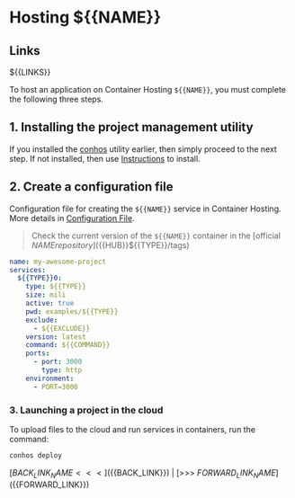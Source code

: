 # Hosting ${{NAME}}

## Links

${{LINKS}}

To host an application on Container Hosting `${{NAME}}`, you must complete the following three steps.

## 1. Installing the project management utility

If you installed the [conhos](https://www.npmjs.com/package/conhos) utility earlier, then simply proceed to the next step. If not installed, then use [Instructions](./GettingStarted.md) to install.

## 2. Create a configuration file

Configuration file for creating the `${{NAME}}` service in Container Hosting. More details in [Configuration File](./ConfigFile.md).

> Check the current version of the `${{NAME}}` container in the [official ${{NAME}} repository](${{HUB}}${{TYPE}}/tags)

```yml
name: my-awesome-project
services:
  ${{TYPE}}0:
    type: ${{TYPE}}
    size: mili
    active: true
    pwd: examples/${{TYPE}}
    exclude:
      - ${{EXCLUDE}}
    version: latest
    command: ${{COMMAND}}
    ports:
      - port: 3000
        type: http
    environment:
      - PORT=3000
```

### 3. Launching a project in the cloud

To upload files to the cloud and run services in containers, run the command:

```sh
conhos deploy
```

[${{BACK_LINK_NAME}} <<<](${{BACK_LINK}}) | [>>> ${{FORWARD_LINK_NAME}}](${{FORWARD_LINK}})
